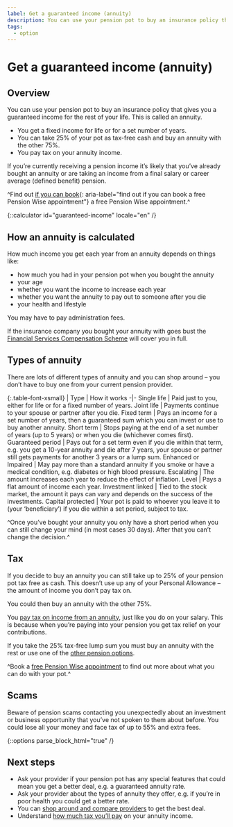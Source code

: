 ```yaml
---
label: Get a guaranteed income (annuity)
description: You can use your pension pot to buy an insurance policy that guarantees you an income for the rest of your life.
tags:
  - option
---
```


# Get a guaranteed income (annuity)

## Overview

You can use your pension pot to buy an insurance policy that gives you a guaranteed income for the rest of your life. This is called an annuity.

- You get a fixed income for life or for a set number of years.
- You can take 25% of your pot as tax-free cash and buy an annuity with the other 75%.
- You pay tax on your annuity income.

If you’re currently receiving a pension income it’s likely that you’ve already bought an annuity or are taking an income from a final salary or career average (defined benefit) pension.

^Find out [if you can book](/en/pension-type-tool){: aria-label="find out if you can book a free Pension Wise appointment"} a free Pension Wise appointment.^

{::calculator id="guaranteed-income" locale="en" /}

## How an annuity is calculated

How much income you get each year from an annuity depends on things like:

- how much you had in your pension pot when you bought the annuity
- your age
- whether you want the income to increase each year
- whether you want the annuity to pay out to someone after you die
- your health and lifestyle

You may have to pay administration fees.

If the insurance company you bought your annuity with goes bust the [Financial Services Compensation Scheme](/en/protection) will cover you in full.

## Types of annuity

There are lots of different types of annuity and you can shop around – you don’t have to buy one from your current pension provider.

{:.table-font-xsmall}
| Type | How it works
-|-
Single life | Paid just to you, either for life or for a fixed number of years.
Joint life | Payments continue to your spouse or partner after you die.
Fixed term | Pays an income for a set number of years, then a guaranteed sum which you can invest or use to buy another annuity.
Short term | Stops paying at the end of a set number of years (up to 5 years) or when you die (whichever comes first).
Guaranteed period | Pays out for a set term even if you die within that term, e.g. you get a 10-year annuity and die after 7 years, your spouse or partner still gets payments for another 3 years or a lump sum.
Enhanced or Impaired | May pay more than a standard annuity if you smoke or have a medical condition, e.g. diabetes or high blood pressure.
Escalating | The amount increases each year to reduce the effect of inflation.
Level | Pays a flat amount of income each year.
Investment linked | Tied to the stock market, the amount it pays can vary and depends on the success of the investments.
Capital protected | Your pot is paid to whoever you leave it to (your ‘beneficiary’) if you die within a set period, subject to tax.

^Once you’ve bought your annuity you only have a short period when you can still change your mind (in most cases 30 days). After that you can’t change the decision.^

## Tax

If you decide to buy an annuity you can still take up to 25% of your pension pot tax free as cash. This doesn’t use up any of your Personal Allowance – the amount of income you don’t pay tax on.

You could then buy an annuity with the other 75%.

You [pay tax on income from an annuity](/en/tax), just like you do on your salary. This is because when you’re paying into your pension you get tax relief on your contributions.

If you take the 25% tax-free lump sum you must buy an annuity with the rest or use one of the [other pension options](/en/pension-pot-options).

^Book a [free Pension Wise appointment](/en/appointments?icn=book-appointment&amp;ici=bottom-guaranteed-income) to find out more about what you can do with your pot.^

## Scams
Beware of pension scams contacting you unexpectedly about an investment or business opportunity that you’ve not spoken to them about before. You could lose all your money and face tax of up to 55% and extra fees.

{::options parse_block_html="true" /}
<div class="next-steps next-steps--guaranteed-income">

## Next steps

- Ask your provider if your pension pot has any special features that could mean you get a better deal, e.g. a guaranteed annuity rate.
- Ask your provider about the types of annuity they offer, e.g. if you’re in poor health you could get a better rate.
- You can [shop around and compare providers](/en/shop-around) to get the best deal.
- Understand [how much tax you’ll pay](/en/tax) on your annuity income.

</div>
